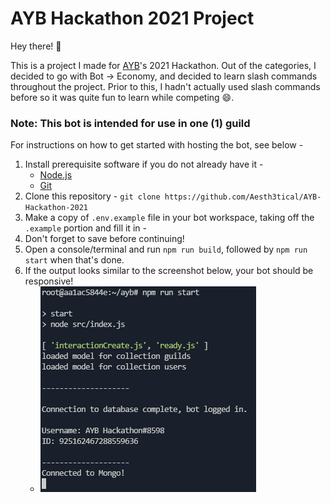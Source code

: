 # AYB Hackathon 2021 Project

Hey there! :wave:

This is a project I made for [AYB](https://discord.gg/58WfreXK)'s 2021 Hackathon. Out of the categories, I decided to go with Bot -> Economy, and decided to learn slash commands throughout the project. Prior to this, I hadn't actually used slash commands before so it was quite fun to learn while competing :smile:.

### **Note:** This bot is intended for use in one (1) guild

For instructions on how to get started with hosting the bot, see below -

1. Install prerequisite software if you do not already have it -
    * [Node.js](https://nodejs.org/)
    * [Git](https://git-scm.com/)
2. Clone this repository - ``git clone https://github.com/Aesth3tical/AYB-Hackathon-2021``
3. Make a copy of ``.env.example`` file in your bot workspace, taking off the ``.example`` portion and fill it in -
4. Don't forget to save before continuing!
5. Open a console/terminal and run ``npm run build``, followed by ``npm run start`` when that's done.
6. If the output looks similar to the screenshot below, your bot should be responsive!
    * ![Screenshot](./misc/unknown.png)